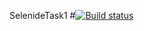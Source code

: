 SelenideTask1
#[![Build status](https://ci.appveyor.com/api/projects/status/82ku1j5s45qn3rmh/branch/main?svg=true)](https://ci.appveyor.com/project/SvetlanaSunny/selenidetask1/branch/main)